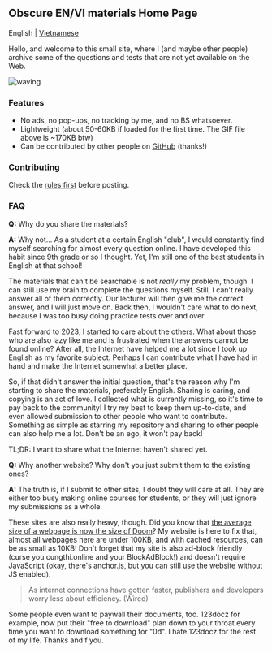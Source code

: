 ## Obscure EN/VI materials Home Page
English | [Vietnamese](/index.vi.md)

Hello, and welcome to this small site, where I (and maybe other people) archive some of the questions and tests that are not yet available on the Web.

![waving](https://www.reactiongifs.com/wp-content/uploads/2013/07/ralph-wave.gif)
### Features
- No ads, no pop-ups, no tracking by me, and no BS whatsoever.
- Lightweight (about 50-60KB if loaded for the first time. The GIF file above is ~170KB btw)
- Can be contributed by other people on [GitHub](https://github.com/orgs/Obscure-EN-VI-materials/repositories) (thanks!)

### Contributing
Check the [rules first](https://github.com/Obscure-EN-VI-materials/.github/blob/main/profile/RULES.md) before posting.

### FAQ
**Q:** Why do you share the materials?

**A:** ~~Why not...~~ As a student at a certain English "club", I would constantly find myself searching for almost every question online. I have developed this habit since 9th grade or so I thought. Yet, I'm still one of the best students in English at that school!

The materials that can't be searchable is not *really* my problem, though. I can still use my brain to complete the questions myself. Still, I can't really answer all of them correctly. Our lecturer will then give me the correct answer, and I will just move on. Back then, I wouldn't care what to do next, because I was too busy doing practice tests over and over.

Fast forward to 2023, I started to care about the others. What about those who are also lazy like me and is frustrated when the answers cannot be found online? After all, the Internet have helped me a lot since I took up English as my favorite subject. Perhaps I can contribute what I have had in hand and make the Internet somewhat a better place.

So, if that didn't answer the initial question, that's the reason why I'm starting to share the materials, preferably English. Sharing is caring, and copying is an act of love. I collected what is currently missing, so it's time to pay back to the community! I try my best to keep them up-to-date, and even allowed submission to other people who want to contribute. Something as simple as starring my repository and sharing to other people can also help me a lot. Don't be an ego, it won't pay back!

TL;DR: I want to share what the Internet haven't shared yet.

**Q:** Why another website? Why don't you just submit them to the existing ones?

**A:** The truth is, if I submit to other sites, I doubt they will care at all. They are either too busy making online courses for students, or they will just ignore my submissions as a whole.

These sites are also really heavy, though. Did you know that [the average size of a webpage is now the size of Doom](https://www.wired.com/2016/04/average-webpage-now-size-original-doom/)? My website is here to fix that, almost all webpages here are under 100KB, and with cached resources, can be as small as 10KB! Don't forget that my site is also ad-block friendly (curse you cungthi.online and your BlockAdBlock!) and doesn't require JavaScript (okay, there's anchor.js, but you can still use the website without JS enabled).

> As internet connections have gotten faster, publishers and developers worry less about efficiency. (Wired)

Some people even want to paywall their documents, too. 123docz for example, now put their "free to download" plan down to your throat every time you want to download something for "0đ". I hate 123docz for the rest of my life. Thanks and f you.

